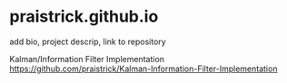 # praistrick.github.io
add bio, project descrip, link to repository


Kalman/Information Filter Implementation
https://github.com/praistrick/Kalman-Information-Filter-Implementation 
